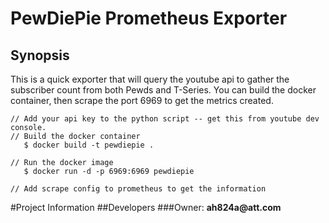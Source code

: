# PewDiePie Prometheus Exporter

## Synopsis
  This is a quick exporter that will query the youtube api to gather the subscriber count from both
  Pewds and T-Series. You can build the docker container, then scrape the port 6969 to get the metrics created.

    // Add your api key to the python script -- get this from youtube dev console.
    // Build the docker container
       $ docker build -t pewdiepie .

    // Run the docker image
       $ docker run -d -p 6969:6969 pewdiepie

    // Add scrape config to prometheus to get the information

#Project Information
##Developers
###Owner:
  __ah824a@att.com__
